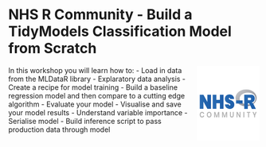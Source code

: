 # NHS R Community - Build a TidyModels Classification Model from Scratch
<p><a href="https://hutsons-hacks.info/"><img src = "man/fig/NHSR.png" width = "125px" height = "150px" align="right"></a></p>
In this workshop you will learn how to:
- Load in data from the MLDataR library
- Explaratory data analysis
- Create a recipe for model training 
- Build a baseline regression model and then compare to a cutting edge algorithm
- Evaluate your model
- Visualise and save your model results
- Understand variable importance
- Serialise model
- Build inference script to pass production data through model


